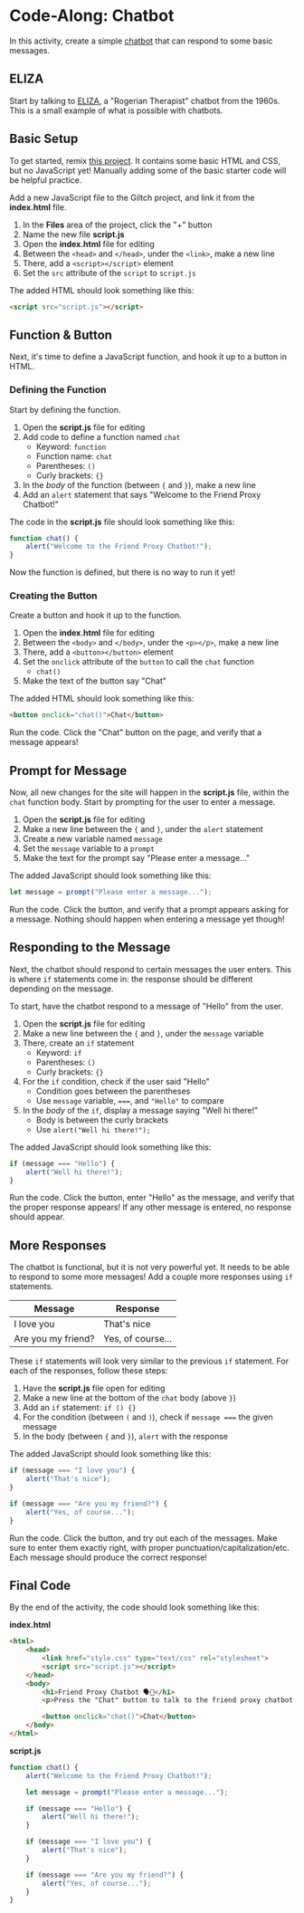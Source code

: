 # Code-Along: Chatbot
In this activity, create a simple [chatbot](https://en.wikipedia.org/wiki/Chatbot) that can respond to some basic messages.

## ELIZA
Start by talking to [ELIZA](http://psych.fullerton.edu/mbirnbaum/psych101/eliza.htm), a "Rogerian Therapist" chatbot from the 1960s. This is a small example of what is possible with chatbots.

## Basic Setup
To get started, remix [this project](https://glitch.com/edit/#!/remix/chatbot-start). It contains some basic HTML and CSS, but no JavaScript yet! Manually adding some of the basic starter code will be helpful practice.

Add a new JavaScript file to the Giltch project, and link it from the **index.html** file.

1. In the **Files** area of the project, click the "+" button
1. Name the new file **script.js**
1. Open the **index.html** file for editing
1. Between the `<head>` and `</head>`, under the `<link>`, make a new line
1. There, add a `<script></script>` element
1. Set the `src` attribute of the `script` to `script.js`

The added HTML should look something like this:

```html
<script src="script.js"></script>
```

## Function & Button
Next, it's time to define a JavaScript function, and hook it up to a button in HTML.

### Defining the Function
Start by defining the function.

1. Open the **script.js** file for editing
1. Add code to define a function named `chat`
    - Keyword: `function`
    - Function name: `chat`
    - Parentheses: `()`
    - Curly brackets: `{}`
1. In the _body_ of the function (between `{` and `}`), make a new line
1. Add an `alert` statement that says "Welcome to the Friend Proxy Chatbot!"

The code in the **script.js** file should look something like this:

```js
function chat() {
    alert("Welcome to the Friend Proxy Chatbot!");
}
```

Now the function is defined, but there is no way to run it yet!

### Creating the Button
Create a button and hook it up to the function.

1. Open the **index.html** file for editing
1. Between the `<body>` and `</body>`, under the `<p></p>`, make a new line
1. There, add a `<button></button>` element
1. Set the `onclick` attribute of the `button` to call the `chat` function
    - `chat()`
1. Make the text of the button say "Chat"

The added HTML should look something like this:

```html
<button onclick="chat()">Chat</button>
```

Run the code. Click the "Chat" button on the page, and verify that a message appears!

## Prompt for Message
Now, all new changes for the site will happen in the **script.js** file, within the `chat` function body. Start by prompting for the user to enter a message.

1. Open the **script.js** file for editing
1. Make a new line between the `{` and `}`, under the `alert` statement
1. Create a new variable named `message`
1. Set the `message` variable to a `prompt`
1. Make the text for the prompt say "Please enter a message..."

The added JavaScript should look something like this:

```js
let message = prompt("Please enter a message...");
```

Run the code. Click the button, and verify that a prompt appears asking for a message. Nothing should happen when entering a message yet though!

## Responding to the Message
Next, the chatbot should respond to certain messages the user enters. This is where `if` statements come in: the response should be different depending on the message.

To start, have the chatbot respond to a message of "Hello" from the user.

1. Open the **script.js** file for editing
1. Make a new line between the `{` and `}`, under the `message` variable
1. There, create an `if` statement
    - Keyword: `if`
    - Parentheses: `()`
    - Curly brackets: `{}`
1. For the `if` condition, check if the user said "Hello"
    - Condition goes between the parentheses
    - Use `message` variable, `===`, and `"Hello"` to compare
1. In the _body_ of the `if`, display a message saying "Well hi there!"
    - Body is between the curly brackets
    - Use `alert("Well hi there!");`

The added JavaScript should look something like this:

```js
if (message === "Hello") {
    alert("Well hi there!");
}
```

Run the code. Click the button, enter "Hello" as the message, and verify that the proper response appears! If any other message is entered, no response should appear.

## More Responses
The chatbot is functional, but it is not very powerful yet. It needs to be able to respond to some more messages! Add a couple more responses using `if` statements.

| Message | Response |
|-|-|
| I love you | That's nice |
| Are you my friend? | Yes, of course... |

These `if` statements will look very similar to the previous `if` statement. For each of the responses, follow these steps:

1. Have the **script.js** file open for editing
1. Make a new line at the bottom of the `chat` body (above `}`)
1. Add an `if` statement: `if () {}`
1. For the condition (between `(` and `)`), check if `message ===` the given message
1. In the body (between `{` and `}`), `alert` with the response

The added JavaScript should look something like this:

```js
if (message === "I love you") {
    alert("That's nice");
}

if (message === "Are you my friend?") {
    alert("Yes, of course...");
}
```

Run the code. Click the button, and try out each of the messages. Make sure to enter them exactly right, with proper punctuation/capitalization/etc. Each message should produce the correct response!

## Final Code
By the end of the activity, the code should look something like this:

**index.html**
```html
<html>
    <head>
        <link href="style.css" type="text/css" rel="stylesheet">
        <script src="script.js"></script>
    </head>
    <body>
        <h1>Friend Proxy Chatbot 🗣️🤖</h1>
        <p>Press the "Chat" button to talk to the friend proxy chatbot.</h1>

        <button onclick="chat()">Chat</button>
    </body>
</html>
```

**script.js**
```js
function chat() {
    alert("Welcome to the Friend Proxy Chatbot!");

    let message = prompt("Please enter a message...");

    if (message === "Hello") {
        alert("Well hi there!");
    }

    if (message === "I love you") {
        alert("That's nice");
    }

    if (message === "Are you my friend?") {
        alert("Yes, of course...");
    }
}
```
